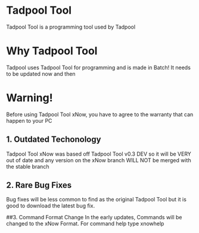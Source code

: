 # Tadpool Tool
Tadpool Tool is a programming tool used by Tadpool

# Why Tadpool Tool
Tadpool uses Tadpool Tool for programming and is made in Batch!
It needs to be updated now and then

# Warning!
Before using Tadpool Tool xNow, you have to agree to the warranty that can happen to your PC

## 1. Outdated Techonology
Tadpool Tool xNow was based off Tadpool Tool v0.3 DEV so it will be VERY out of date and any version on the xNow branch WILL NOT be merged with the stable branch

## 2. Rare Bug Fixes
Bug fixes will be less common to find as the original Tadpool Tool but it is good to download the latest bug fix.

##3. Command Format Change
In the early updates, Commands will be changed to the xNow Format.
For command help type
xnowhelp




